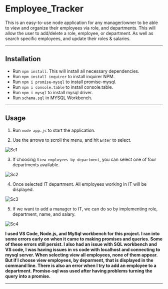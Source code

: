 # Employee_Tracker

This is an easy-to-use node application for any manager/owner to be able to view and organize their employees via role, and departments. This will allow the user to add/delete a role, employee, or department. As well as search specific employees, and update their roles & salaries. 

---

## Installation

* Run `npm install`. This will install all necessary dependencies.
* Run `npm install inquirer` to install inquirer NPM.
* Run `npm i promise-mysql` to install promise-mysql.
* Run `npm i console.table` to install console.table.
* Run `npm i mysql` to install mysql driver.
* Run `schema.sql` in MYSQL Workbench.

---

## Usage

1. Run `node app.js` to start the application. 

2. Use the arrows to scroll the menu, and hit `Enter` to select.

![Sc1](https://user-images.githubusercontent.com/62081345/94760279-0df03a80-0370-11eb-81f0-668d3cfd5664.png)

3. If choosing `View employees by department`, you can select one of four departments available.

![Sc2](https://user-images.githubusercontent.com/62081345/94760484-a090d980-0370-11eb-86ca-8a63ade925f6.png)

4. Once selected IT department. All employees working in IT will be displayed. 

![Sc3](https://user-images.githubusercontent.com/62081345/94760911-c36fbd80-0371-11eb-8cb4-45fd75dfba8f.png)

5. If we want to add a manager to IT, we can do so by implementing role, department, name, and salary.

![Sc4](https://user-images.githubusercontent.com/62081345/94761248-8bb54580-0372-11eb-8d19-20e970f45b60.png)

**I used VS Code, Node.js, and MySql workbench for this project. I ran into some errors early on when it came to making promises and queries. Some of these errors still persist. I also had an issue with SQL workbench and VS code, I was having issues in vs code with localhost and connecting to mysql server. When selecting view all employees, none of them appear. But if I choose view employees, by deparment, that is displayed in the command line. There is also an error when I try to add an employee to a department. Promise-sql was used after having problems turning the query into a promise.**



---



